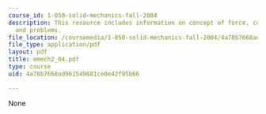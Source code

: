 ```yaml
---
course_id: 1-050-solid-mechanics-fall-2004
description: This resource includes information on concept of force, concept of moment,
  and problems.
file_location: /coursemedia/1-050-solid-mechanics-fall-2004/4a78b7668ad961549681ce0e42f95b66_emech2_04.pdf
file_type: application/pdf
layout: pdf
title: emech2_04.pdf
type: course
uid: 4a78b7668ad961549681ce0e42f95b66

---
```

None